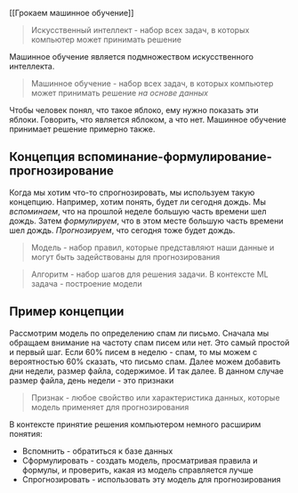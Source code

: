 [[Грокаем машинное обучение]]

> Искусственный интеллект - набор всех задач, в которых компьютер может принимать решение

Машинное обучение является подмножеством искусственного интеллекта.
> Машинное обучение - набор всех задач, в которых компьютер может принимать решение *на основе данных*

Чтобы человек понял, что такое яблоко, ему нужно показать эти яблоки. Говорить, что является яблоком, а что нет. Машинное обучение принимает решение примерно также.

## Концепция вспоминание-формулирование-прогнозирование

Когда мы хотим что-то спрогнозировать, мы используем такую концепцию. Например, хотим понять, будет ли сегодня дождь. Мы *вспоминаем*, что на прошлой неделе большую часть времени шел дождь. Затем *формулируем*, что в этом месте большую часть времени шел дождь. *Прогнозируем*, что сегодня тоже будет дождь.

> Модель - набор правил, которые представляют наши данные и могут быть задействованы для прогнозирования

> Алгоритм - набор шагов для решения задачи. В контекcте ML задача - построение модели

## Пример концепции
Рассмотрим модель по определению спам ли письмо. 
Сначала мы обращаем внимание на частоту спам писем или нет. Это самый простой и первый шаг. Если 60% писем в неделю - спам, то мы можем с вероятностью 60% сказать, что письмо спам. Далее можем добавить дни недели, размер файла, содержимое. И так далее. В данном случае размер файла, день недели - это признаки
> Признак - любое свойство или характеристика данных, которые модель применяет для прогнозирования

В контексте принятие решения компьютером немного расширим понятия:
- Вспомнить - обратиться к базе данных
- Сформулировать - создать модель, просматривая правила и формулы, и проверить, какая из модель справляется лучше
- Спрогнозировать - использовать эту модель для прогнозирования